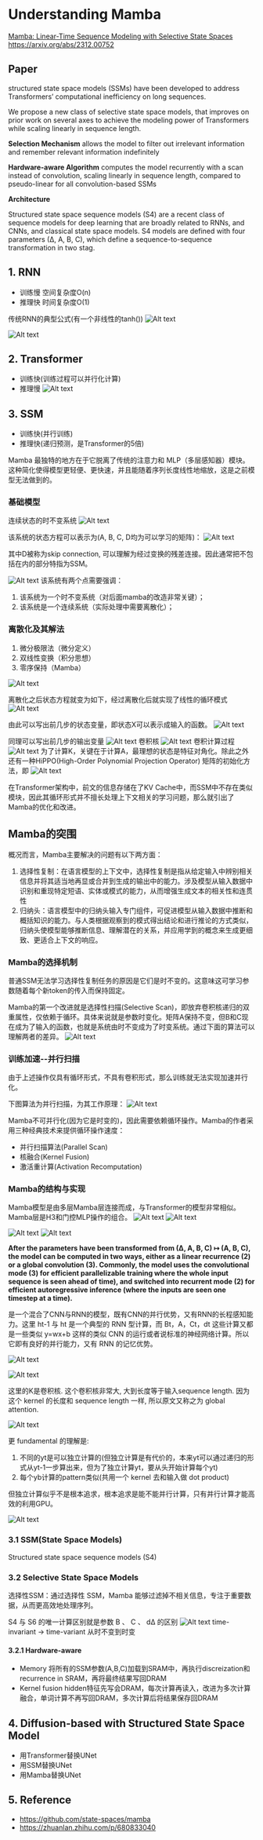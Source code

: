 # Understanding Mamba

[Mamba: Linear-Time Sequence Modeling with Selective State Spaces](https://arxiv.org/abs/2312.00752)
<https://arxiv.org/abs/2312.00752>

## Paper

structured state space models (SSMs) have been developed to address Transformers’ computational inefficiency on long sequences.

We propose a new class of selective state space models, that improves on prior work on several axes to achieve the modeling power of Transformers while scaling linearly in sequence length.

**Selection Mechanism** allows the model to filter out irrelevant information and remember relevant information indefinitely

**Hardware-aware Algorithm** computes the model recurrently with a scan instead of convolution, scaling linearly in sequence length, compared to pseudo-linear for all convolution-based SSMs

**Architecture** 

Structured state space sequence models (S4) are a recent class of sequence models for deep learning that are broadly related to RNNs, and CNNs, and classical state space models. S4 models are defined with four parameters (∆, A, B, C), which define a sequence-to-sequence transformation in two stag.

## 1. RNN

- 训练慢 空间复杂度O(n)
- 推理快 时间复杂度O(1)

传统RNN的典型公式(有一个非线性的tanh())
![Alt text](image-9.png)

![Alt text](image-5.png)

## 2. Transformer

- 训练快(训练过程可以并行化计算)
- 推理慢
![Alt text](image-4.png)

## 3. SSM

- 训练快(并行训练)
- 推理快(递归预测，是Transformer的5倍)

Mamba 最独特的地方在于它脱离了传统的注意力和 MLP（多层感知器）模块。这种简化使得模型更轻便、更快速，并且能随着序列长度线性地缩放，这是之前模型无法做到的。

### 基础模型

连续状态的时不变系统
![Alt text](image-12.png)

该系统的状态方程可以表示为(A, B, C, D均为可以学习的矩阵)：
![Alt text](image-13.png)

其中D被称为skip connection, 可以理解为经过变换的残差连接。因此通常把不包括在内的部分特指为SSM。

![Alt text](image-24.png)
该系统有两个点需要强调：

1. 该系统为一个时不变系统（对后面mamba的改造非常关键）；
2. 该系统是一个连续系统（实际处理中需要离散化）；

### 离散化及其解法

1. 微分极限法（微分定义）
2. 双线性变换（积分思想）
3. 零序保持（Mamba）

![Alt text](image-16.png)

离散化之后状态方程就变为如下，经过离散化后就实现了线性的循环模式
![Alt text](image-17.png)

由此可以写出前几步的状态变量，即状态X可以表示成输入的函数。
![Alt text](image-18.png)

同理可以写出前几步的输出变量
![Alt text](image-19.png)
卷积核
![Alt text](image-20.png)
卷积计算过程
![Alt text](image-21.png)
为了计算K，关键在于计算A，最理想的状态是特征对角化。除此之外还有一种HiPPO(High-Order Polynomial Projection Operator) 矩阵的初始化方法，即
![Alt text](image-22.png)

在Transformer架构中，前文的信息存储在了KV Cache中，而SSM中不存在类似模块，因此其循环形式并不擅长处理上下文相关的学习问题，那么就引出了Mamba的优化和改进。

## Mamba的突围

概况而言，Mamba主要解决的问题有以下两方面：

1. 选择性复制：在语言模型的上下文中，选择性复制是指从给定输入中辨别相关信息并将其适当地再显或合并到生成的输出中的能力。涉及模型从输入数据中识别和重现特定短语、实体或模式的能力，从而增强生成文本的相关性和连贯性
2. 归纳头：语言模型中的归纳头输入专门组件，可促进模型从输入数据中推断和概括知识的能力。与人类根据观察到的模式得出结论和进行推论的方式类似，归纳头使模型能够推断信息、理解潜在的关系，并应用学到的概念来生成更细致、更适合上下文的响应。

### Mamba的选择机制

普通SSM无法学习选择性复制任务的原因是它们是时不变的。这意味这可学习参数随着每个新token的传入而保持固定。

Mamba的第一个改进就是选择性扫描(Selective Scan)，即放弃卷积核递归的双重属性，仅依赖于循环。具体来说就是参数时变化。矩阵A保持不变，但B和C现在成为了输入的函数，也就是系统由时不变成为了时变系统。通过下面的算法可以理解两者的差异。
![Alt text](image-3.png)

### 训练加速--并行扫描

由于上述操作仅具有循环形式，不具有卷积形式，那么训练就无法实现加速并行化。

下图算法为并行扫描，为其工作原理：
![Alt text](image-10.png)

Mamba不可并行化(因为它是时变的)，因此需要依赖循环操作。Mamba的作者采用三种经典技术来提供循环操作速度：

- 并行扫描算法(Parallel Scan)
- 核融合(Kernel Fusion)
- 激活重计算(Activation Recomputation)

### Mamba的结构与实现

Mamba模型是由多层Mamba层连接而成，与Transformer的模型非常相似。Mamba层是H3和门控MLP操作的组合。
![Alt text](image-2.png)
![Alt text](image-23.png)

![Alt text](image-14.png)
![Alt text](image-15.png)

**After the parameters have been transformed from (∆, A, B, C) ↦ (A, B, C), the model can be computed in two ways, either as a linear recurrence (2) or a global convolution (3). Commonly, the model uses the convolutional mode (3) for efficient parallelizable training where the whole input sequence is seen ahead of time), and switched into recurrent mode (2) for efficient autoregressive inference (where
the inputs are seen one timestep at a time).**


是一个混合了CNN与RNN的模型，既有CNN的并行优势，又有RNN的长程感知能力。这里 ht-1 与 ht 是一个典型的 RNN 型计算，而 Bt，A，Ct，dt 这些计算又都是一些类似 y=wx+b 这样的类似 CNN 的运行或者说标准的神经网络计算。所以它即有良好的并行能力，又有 RNN 的记忆优势。

![Alt text](image-1.png)

![Alt text](image-7.png)

这里的K是卷积核. 这个卷积核非常大, 大到长度等于输入sequence length. 因为这个 kernel 的长度和 sequence length 一样, 所以原文又称之为 global attention.

![Alt text](image-8.png)

更 fundamental 的理解是:

1. 不同的yt是可以独立计算的(但独立计算是有代价的，本来yt可以通过递归的形式从yt-1一步算出来，但为了独立计算yt，要从头开始计算每个yt)
2. 每个yb计算的pattern类似(共用一个 kernel 去和输入做 dot product)

但独立计算似乎不是根本追求，根本追求是能不能并行计算，只有并行计算才能高效的利用GPU。


![Alt text](image-11.png)

### 3.1 SSM(State Space Models)

Structured state space sequence models (S4)

### 3.2 Selective State Space Models

选择性SSM：通过选择性 SSM，Mamba 能够过滤掉不相关信息，专注于重要数据，从而更高效地处理序列。

S4 与 S6 的唯一计算区别就是参数 B 、 C 、 d∆ 的区别
![Alt text](image-3.png)
time-invariant -> time-variant
从时不变到时变

#### 3.2.1 Hardware-aware

- Memory
  将所有的SSM参数(A,B,C)加载到SRAM中，再执行discreization和recurrence in SRAM，再将最终结果写回DRAM
- Kernel fusion
  hidden特征先写会DRAM，每次计算再读入，改进为多次计算融合，单词计算不再写回DRAM，多次计算后将结果保存回DRAM

## 4. Diffusion-based with Structured State Space Model

- 用Transformer替换UNet
- 用SSM替换UNet
- 用Mamba替换UNet

## 5. Reference

- <https://github.com/state-spaces/mamba>
- <https://zhuanlan.zhihu.com/p/680833040>